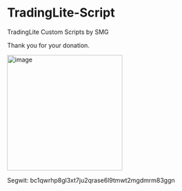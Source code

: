 # TradingLite-Script
TradingLite Custom Scripts by SMG


Thank you for your donation.

<img width="267" alt="image" src="https://user-images.githubusercontent.com/86971113/202863960-41e84cef-7d63-4d0b-b9ea-9b6a868c8314.png">

Segwit: bc1qwrhp8gl3xt7ju2qrase6l9tmwt2mgdmrm83ggn
